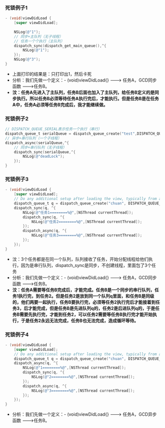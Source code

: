 ### **死锁例子1**

```objectivec
- (void)viewDidLoad {
    [super viewDidLoad];
    
    NSLog(@"1");
    // 同步+主队列（无子线程）
    // 任务一个个执行（主队列）
    dispatch_sync(dispatch_get_main_queue(),^{
        NSLog(@"1");
    });
    NSLog(@"3");
}
```

- 上面打印的结果是：只打印出1，然后卡死
- 分析：我们先做一个定义：- (void)viewDidLoad{} ---> 任务A，GCD同步函数 --->任务B。
- **汶：任务A先进入了主队列，任务B后面也加入了主队列，给任务B定义的是同步执行。所以任务B必须等待任务A执行完后，才能执行。但是任务B是在任务A中，任务A必须等任务B完成后，我才能继续做。**

### **死锁例子2**

```objectivec
// DISPATCH_QUEUE_SERIAL表示任务一个执行（串行）
dispatch_queue_t serialQueue = dispatch_queue_create("test",DISPATCH_QUEUE_SERIAL);
// 异步+串行队列（一个子线程）
dispatch_async(serialQueue,^{
    // 同步+串行队列（无子线程）
    dispatch_sync(serialQueue,^{
        NSLog(@"deadLock");
    }); 
}
```

### **死锁例子3**

```objectivec
- (void)viewDidLoad {
    [super viewDidLoad];
    // Do any additional setup after loading the view, typically from a nib.
    dispatch_queue_t q = dispatch_queue_create("chuan", DISPATCH_QUEUE_SERIAL);
    dispatch_sync(q, ^{
        NSLog(@"任务1========%@",[NSThread currentThread]);
        dispatch_sync(q, ^{
            NSLog(@"任务2========%@",[NSThread currentThread]);
        });
        dispatch_async(q, ^{
            NSLog(@"任务3========%@",[NSThread currentThread]);
        });
    });
}
```

- 汶：3个任务都是在同一个队列，队列接收了任务，开始分配线程给他们执行，因为是串行队列，dispatch_sync是同步，不创建线程，里面包了3个任务
- 分析：我们先做一个定义：- (void)viewDidLoad{} ---> 任务A，GCD同步函数 --->任务B。
- **汶：任务A需要等任务B完成后，才能完成。任务B是一个同步的串行队列，任务1执行完，到任务2。但是任务2是放到同一个队列q里面，和任务B是同级的，他们两要一起执行，任务B要执行完，必须等任务2执行完后才能接着到任务3，后才能完成，但是任务B是先进队列q的，任务2是后进队列q的，于是任务B需要先执行完，才能到任务2，可以任务2需要等任务B执行完才能开始执行，于是任务2永远无法完成，任务B也无法完成，造成循环等待。**

### **死锁例子4**

```objectivec
- (void)viewDidLoad {
    [super viewDidLoad];
    // Do any additional setup after loading the view, typically from a nib.
    dispatch_queue_t q = dispatch_queue_create("chuan", DISPATCH_QUEUE_SERIAL);
    dispatch_async(q, ^{
        NSLog(@"1========%@",[NSThread currentThread]);
        dispatch_sync(q, ^{
            NSLog(@"2========%@",[NSThread currentThread]);
        });
        dispatch_async(q, ^{
            NSLog(@"3========%@",[NSThread currentThread]);
        });
    });
}
```

- 分析：我们先做一个定义：- (void)viewDidLoad{} ---> 任务A，GCD异步函数 --->任务B。